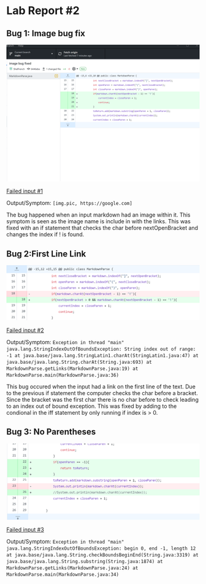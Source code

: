 # Lab Report #2
## Bug 1: Image bug fix

![imageFix](ImageBugFix1.png)

[Failed input #1](test-file2.md)


Output/Symptom: `[img.pic, https://google.com]`

The bug happened when an input markdown had an image within it. This symptom is seen as the image name is include in with the links. This was fixed with an if statement that checks the char before nextOpenBracket and changes the index if ! is found.


## Bug 2:First Line Link ##

![infinteFix](InfiniteFix.png)

[Failed input #2](firstline.md)

Output/Symptom: `Exception in thread "main" java.lang.StringIndexOutOfBoundsException: String index out of range: -1
        at java.base/java.lang.StringLatin1.charAt(StringLatin1.java:47)
        at java.base/java.lang.String.charAt(String.java:693)
        at MarkdownParse.getLinks(MarkdownParse.java:19)
        at MarkdownParse.main(MarkdownParse.java:36)`

This bug occured when the input had a link on the first line of the text. Due to the previous if statement the computer checks the char before a bracket. Since the bracket was the first char there is no char before to check leading to an index out of bound exception. This was fixed by adding to the condional in the iff statement by only running if index is > 0.

## Bug 3: No Parentheses ##

![noParenthesisFix](NoP.png)

[Failed input #3](noParen.md)

Output/Symptom: ` Exception in thread "main" java.lang.StringIndexOutOfBoundsException: begin 0, end -1, length 12
        at java.base/java.lang.String.checkBoundsBeginEnd(String.java:3319)
        at java.base/java.lang.String.substring(String.java:1874)
        at MarkdownParse.getLinks(MarkdownParse.java:24)
        at MarkdownParse.main(MarkdownParse.java:34) `